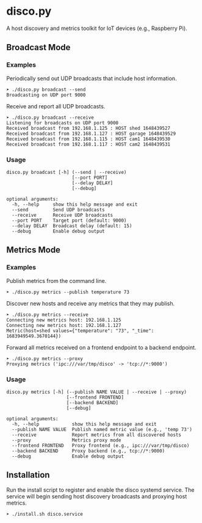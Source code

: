 # disco.py

A host discovery and metrics toolkit for IoT devices (e.g., Raspberry Pi).

## Broadcast Mode

### Examples

Periodically send out UDP broadcasts that include host information.

```
➤ ./disco.py broadcast --send
Broadcasting on UDP port 9000
```

Receive and report all UDP broadcasts.

```
➤ ./disco.py broadcast --receive
Listening for broadcasts on UDP port 9000
Received broadcast from 192.168.1.125 : HOST shed 1648439527
Received broadcast from 192.168.1.127 : HOST garage 1648439529
Received broadcast from 192.168.1.115 : HOST cam1 1648439530
Received broadcast from 192.168.1.117 : HOST cam2 1648439531
```

### Usage

```
disco.py broadcast [-h] (--send | --receive)
                        [--port PORT]
                        [--delay DELAY]
                        [--debug]

optional arguments:
  -h, --help     show this help message and exit
  --send         Send UDP broadcasts
  --receive      Receive UDP broadcasts
  --port PORT    Target port (default: 9000)
  --delay DELAY  Broadcast delay (default: 15)
  --debug        Enable debug output
```

## Metrics Mode

### Examples

Publish metrics from the command line.

```
➤ ./disco.py metrics --publish temperature 73
```

Discover new hosts and receive any metrics that they may publish.

```
➤ ./disco.py metrics --receive
Connecting new metrics host: 192.168.1.125
Connecting new metrics host: 192.168.1.127
Metric(host=shed values={"temperature": "73", "_time": 1683949549.3670144})
```

Forward all metrics received on a frontend endpoint to a backend endpoint.

```
➤ ./disco.py metrics --proxy
Proxying metrics ('ipc:///var/tmp/disco' -> 'tcp://*:9000')
```

### Usage

```
disco.py metrics [-h] (--publish NAME VALUE | --receive | --proxy)
                      [--frontend FRONTEND]
                      [--backend BACKEND]
                      [--debug]

optional arguments:
  -h, --help            show this help message and exit
  --publish NAME VALUE  Publish named metric value (e.g., 'temp 73')
  --receive             Report metrics from all discovered hosts
  --proxy               Metrics proxy mode
  --frontend FRONTEND   Proxy frontend (e.g., ipc:///var/tmp/disco)
  --backend BACKEND     Proxy backend (e.g., tcp://*:9000)
  --debug               Enable debug output
```

## Installation

Run the install script to register and enable the disco systemd service. The 
service will begin sending host discovery broadcasts and proxying host metrics.

```
➤ ./install.sh disco.service
```
